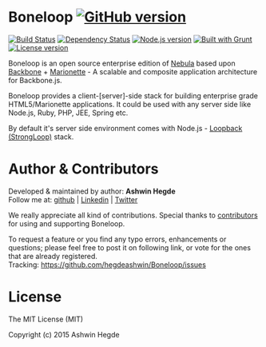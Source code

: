 # Boneloop [![GitHub version](http://img.shields.io/badge/version-0.0.2-brightgreen.svg)](https://github.com/hegdeashwin/Boneloop/releases)


[![Build Status](https://travis-ci.org/hegdeashwin/Boneloop.svg?branch=master)](https://travis-ci.org/hegdeashwin/Boneloop)   [![Dependency Status](https://gemnasium.com/hegdeashwin/Boneloop.svg)](https://gemnasium.com/hegdeashwin/Boneloop)  [![Node.js version](http://img.shields.io/badge/Node.js-%3E%200.10-brightgreen.svg)](https://github.com/hegdeashwin/Boneloop/) [![Built with Grunt](http://cdn.gruntjs.com/builtwith.png)](http://gruntjs.com/)  [![License version](http://img.shields.io/badge/License-MIT-red.svg)](https://github.com/hegdeashwin/Boneloop#license)

Boneloop is an open source enterprise edition of <a href="https://github.com/hegdeashwin/Nebula" target="_blank">Nebula</a> based upon <a href="http://backbonejs.org/" target="_blank">Backbone</a> + <a href="http://marionettejs.com/" target="_blank">Marionette</a> - A scalable and composite application architecture for Backbone.js.

Boneloop provides a client-[server]-side stack for building enterprise grade HTML5/Marionette applications. It could be used with any server side like Node.js, Ruby, PHP, JEE, Spring etc.

By default it's server side environment comes with Node.js - <a href="http://loopback.io/" target="_blank">Loopback (StrongLoop)</a> stack.

Author & Contributors
=====================
Developed &amp; maintained by author: <b>Ashwin Hegde</b><br>
Follow me at: <a href="https://github.com/hegdeashwin" target="_blank">github</a> | <a href="http://in.linkedin.com/in/hegdeashwin" target="_blank">Linkedin</a> | <a href="https://twitter.com/hegdeashwin3" target="_blank">Twitter</a>

We really appreciate all kind of contributions. Special thanks to <a href="//github.com/hegdeashwin/Boneloop/graphs/contributors" target="_blank">contributors</a> for using and supporting Boneloop.

To request a feature or you find any typo errors, enhancements or questions; please feel free to post it on following link, or vote for the ones that are already registered.
<br>Tracking: <a href="https://github.com/hegdeashwin/Boneloop/issues" target="_blank">https://github.com/hegdeashwin/Boneloop/issues</a>

License
=======
The MIT License (MIT)

Copyright (c) 2015 Ashwin Hegde